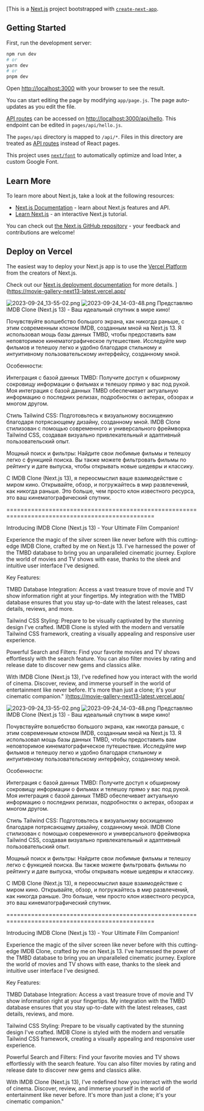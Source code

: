 [This is a [Next.js](https://nextjs.org/) project bootstrapped with [`create-next-app`](https://github.com/vercel/next.js/tree/canary/packages/create-next-app).

## Getting Started

First, run the development server:

```bash
npm run dev
# or
yarn dev
# or
pnpm dev
```

Open [http://localhost:3000](http://localhost:3000) with your browser to see the result.

You can start editing the page by modifying `app/page.js`. The page auto-updates as you edit the file.

[API routes](https://nextjs.org/docs/api-routes/introduction) can be accessed on [http://localhost:3000/api/hello](http://localhost:3000/api/hello). This endpoint can be edited in `pages/api/hello.js`.

The `pages/api` directory is mapped to `/api/*`. Files in this directory are treated as [API routes](https://nextjs.org/docs/api-routes/introduction) instead of React pages.

This project uses [`next/font`](https://nextjs.org/docs/basic-features/font-optimization) to automatically optimize and load Inter, a custom Google Font.

## Learn More

To learn more about Next.js, take a look at the following resources:

- [Next.js Documentation](https://nextjs.org/docs) - learn about Next.js features and API.
- [Learn Next.js](https://nextjs.org/learn) - an interactive Next.js tutorial.

You can check out [the Next.js GitHub repository](https://github.com/vercel/next.js/) - your feedback and contributions are welcome!

## Deploy on Vercel

The easiest way to deploy your Next.js app is to use the [Vercel Platform](https://vercel.com/new?utm_medium=default-template&filter=next.js&utm_source=create-next-app&utm_campaign=create-next-app-readme) from the creators of Next.js.

Check out our [Next.js deployment documentation](https://nextjs.org/docs/deployment) for more details.
](https://movie-gallery-next13-latest.vercel.app/

![2023-09-24_13-55-02.png](..%2F..%2FYandexDisk%2F%D1%EA%F0%E8%ED%F8%EE%F2%FB%2F2023-09-24_13-55-02.png)
![2023-09-24_14-03-48.png](..%2F..%2FYandexDisk%2F%D1%EA%F0%E8%ED%F8%EE%F2%FB%2F2023-09-24_14-03-48.png)
Представляю IMDB Clone (Next.js 13) - Ваш идеальный спутник в мире кино!

Почувствуйте волшебство большого экрана, как никогда раньше, с этим современным клоном IMDB, созданным мной на Next.js 13. Я использовал мощь базы данных TMBD, чтобы предоставить вам неповторимое кинематографическое путешествие. Исследуйте мир фильмов и телешоу легко и удобно благодаря стильному и интуитивному пользовательскому интерфейсу, созданному мной.

Особенности:

Интеграция с базой данных TMBD: Получите доступ к обширному сокровищу информации о фильмах и телешоу прямо у вас под рукой. Моя интеграция с базой данных TMBD обеспечивает актуальную информацию о последних релизах, подробностях о актерах, обзорах и многом другом.

Стиль Tailwind CSS: Подготовьтесь к визуальному восхищению благодаря потрясающему дизайну, созданному мной. IMDB Clone стилизован с помощью современного и универсального фреймворка Tailwind CSS, создавая визуально привлекательный и адаптивный пользовательский опыт.

Мощный поиск и фильтры: Найдите свои любимые фильмы и телешоу легко с функцией поиска. Вы также можете фильтровать фильмы по рейтингу и дате выпуска, чтобы открывать новые шедевры и классику.

С IMDB Clone (Next.js 13), я переосмыслил ваше взаимодействие с миром кино. Открывайте, обзор, и погружайтесь в мир развлечений, как никогда раньше. Это больше, чем просто клон известного ресурса, это ваш кинематографический спутник.

================================================================================================

Introducing IMDB Clone (Next.js 13) - Your Ultimate Film Companion!

Experience the magic of the silver screen like never before with this cutting-edge IMDB Clone, crafted by me on Next.js 13. I've harnessed the power of the TMBD database to bring you an unparalleled cinematic journey. Explore the world of movies and TV shows with ease, thanks to the sleek and intuitive user interface I've designed.

Key Features:

TMBD Database Integration: Access a vast treasure trove of movie and TV show information right at your fingertips. My integration with the TMBD database ensures that you stay up-to-date with the latest releases, cast details, reviews, and more.

Tailwind CSS Styling: Prepare to be visually captivated by the stunning design I've crafted. IMDB Clone is styled with the modern and versatile Tailwind CSS framework, creating a visually appealing and responsive user experience.

Powerful Search and Filters: Find your favorite movies and TV shows effortlessly with the search feature. You can also filter movies by rating and release date to discover new gems and classics alike.

With IMDB Clone (Next.js 13), I've redefined how you interact with the world of cinema. Discover, review, and immerse yourself in the world of entertainment like never before. It's more than just a clone; it's your cinematic companion."
)https://movie-gallery-next13-latest.vercel.app/

![2023-09-24_13-55-02.png](..%2F..%2FYandexDisk%2F%D1%EA%F0%E8%ED%F8%EE%F2%FB%2F2023-09-24_13-55-02.png)
![2023-09-24_14-03-48.png](..%2F..%2FYandexDisk%2F%D1%EA%F0%E8%ED%F8%EE%F2%FB%2F2023-09-24_14-03-48.png)
Представляю IMDB Clone (Next.js 13) - Ваш идеальный спутник в мире кино!

Почувствуйте волшебство большого экрана, как никогда раньше, с этим современным клоном IMDB, созданным мной на Next.js 13. Я использовал мощь базы данных TMBD, чтобы предоставить вам неповторимое кинематографическое путешествие. Исследуйте мир фильмов и телешоу легко и удобно благодаря стильному и интуитивному пользовательскому интерфейсу, созданному мной.

Особенности:

Интеграция с базой данных TMBD: Получите доступ к обширному сокровищу информации о фильмах и телешоу прямо у вас под рукой. Моя интеграция с базой данных TMBD обеспечивает актуальную информацию о последних релизах, подробностях о актерах, обзорах и многом другом.

Стиль Tailwind CSS: Подготовьтесь к визуальному восхищению благодаря потрясающему дизайну, созданному мной. IMDB Clone стилизован с помощью современного и универсального фреймворка Tailwind CSS, создавая визуально привлекательный и адаптивный пользовательский опыт.

Мощный поиск и фильтры: Найдите свои любимые фильмы и телешоу легко с функцией поиска. Вы также можете фильтровать фильмы по рейтингу и дате выпуска, чтобы открывать новые шедевры и классику.

С IMDB Clone (Next.js 13), я переосмыслил ваше взаимодействие с миром кино. Открывайте, обзор, и погружайтесь в мир развлечений, как никогда раньше. Это больше, чем просто клон известного ресурса, это ваш кинематографический спутник.

================================================================================================

Introducing IMDB Clone (Next.js 13) - Your Ultimate Film Companion!

Experience the magic of the silver screen like never before with this cutting-edge IMDB Clone, crafted by me on Next.js 13. I've harnessed the power of the TMBD database to bring you an unparalleled cinematic journey. Explore the world of movies and TV shows with ease, thanks to the sleek and intuitive user interface I've designed.

Key Features:

TMBD Database Integration: Access a vast treasure trove of movie and TV show information right at your fingertips. My integration with the TMBD database ensures that you stay up-to-date with the latest releases, cast details, reviews, and more.

Tailwind CSS Styling: Prepare to be visually captivated by the stunning design I've crafted. IMDB Clone is styled with the modern and versatile Tailwind CSS framework, creating a visually appealing and responsive user experience.

Powerful Search and Filters: Find your favorite movies and TV shows effortlessly with the search feature. You can also filter movies by rating and release date to discover new gems and classics alike.

With IMDB Clone (Next.js 13), I've redefined how you interact with the world of cinema. Discover, review, and immerse yourself in the world of entertainment like never before. It's more than just a clone; it's your cinematic companion."
